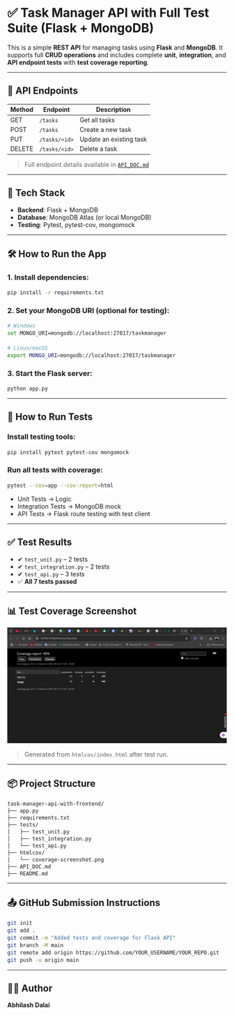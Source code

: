 # ✅ Task Manager API with Full Test Suite (Flask + MongoDB)

This is a simple **REST API** for managing tasks using **Flask** and **MongoDB**. It supports full **CRUD operations** and includes complete **unit**, **integration**, and **API endpoint tests** with **test coverage reporting**.

---

## 🚀 API Endpoints

| Method | Endpoint        | Description             |
|--------|------------------|-------------------------|
| GET    | `/tasks`         | Get all tasks           |
| POST   | `/tasks`         | Create a new task       |
| PUT    | `/tasks/<id>`    | Update an existing task |
| DELETE | `/tasks/<id>`    | Delete a task           |

> Full endpoint details available in [`API_DOC.md`](./API_DOC.md)

---

## 🧰 Tech Stack

- **Backend**: Flask + MongoDB
- **Database**: MongoDB Atlas (or local MongoDB)
- **Testing**: Pytest, pytest-cov, mongomock

---

## 🛠 How to Run the App

### 1. Install dependencies:
```bash
pip install -r requirements.txt
```

### 2. Set your MongoDB URI (optional for testing):
```bash
# Windows
set MONGO_URI=mongodb://localhost:27017/taskmanager

# Linux/macOS
export MONGO_URI=mongodb://localhost:27017/taskmanager
```

### 3. Start the Flask server:
```bash
python app.py
```

---

## 🧪 How to Run Tests

### Install testing tools:
```bash
pip install pytest pytest-cov mongomock
```

### Run all tests with coverage:
```bash
pytest --cov=app --cov-report=html
```

- Unit Tests → Logic
- Integration Tests → MongoDB mock
- API Tests → Flask route testing with test client

---

## ✅ Test Results

- ✔ `test_unit.py` – 2 tests
- ✔ `test_integration.py` – 2 tests
- ✔ `test_api.py` – 3 tests
- ✅ **All 7 tests passed**

---

## 📊 Test Coverage Screenshot

![Coverage](./htmlcov/coverage-screenshot.png)

> Generated from `htmlcov/index.html` after test run.

---

## 📦 Project Structure

```
task-manager-api-with-frontend/
├── app.py
├── requirements.txt
├── tests/
│   ├── test_unit.py
│   ├── test_integration.py
│   └── test_api.py
├── htmlcov/
│   └── coverage-screenshot.png
├── API_DOC.md
├── README.md
```

---

## 📤 GitHub Submission Instructions

```bash
git init
git add .
git commit -m "Added tests and coverage for Flask API"
git branch -M main
git remote add origin https://github.com/YOUR_USERNAME/YOUR_REPO.git
git push -u origin main
```

---

## 👨‍💻 Author

**Abhilash Dalai**